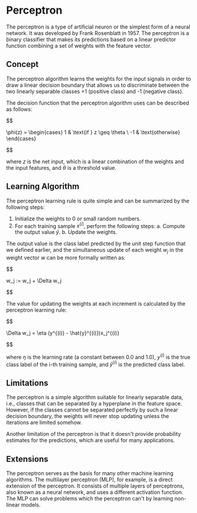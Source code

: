 # Perceptron

The perceptron is a type of artificial neuron or the simplest form of a neural network. It was developed by Frank Rosenblatt in 1957. The perceptron is a binary classifier that makes its predictions based on a linear predictor function combining a set of weights with the feature vector.

## Concept

The perceptron algorithm learns the weights for the input signals in order to draw a linear decision boundary that allows us to discriminate between the two linearly separable classes +1 (positive class) and -1 (negative class). 

The decision function that the perceptron algorithm uses can be described as follows:


$$

\phi(z) = 
\begin{cases} 
1 & \text{if } z \geq \theta \\
-1 & \text{otherwise}
\end{cases}

$$


where $z$ is the net input, which is a linear combination of the weights and the input features, and $\theta$ is a threshold value.

## Learning Algorithm

The perceptron learning rule is quite simple and can be summarized by the following steps:

1. Initialize the weights to 0 or small random numbers.
2. For each training sample $x^{(i)}$, perform the following steps:
    a. Compute the output value $\hat{y}$.
    b. Update the weights.

The output value is the class label predicted by the unit step function that we defined earlier, and the simultaneous update of each weight $w_j$ in the weight vector $w$ can be more formally written as:


$$

w_j := w_j + \Delta w_j

$$


The value for updating the weights at each increment is calculated by the perceptron learning rule:


$$

\Delta w_j = \eta (y^{(i)} - \hat{y}^{(i)})x_j^{(i)}

$$


where $\eta$ is the learning rate (a constant between 0.0 and 1.0), $y^{(i)}$ is the true class label of the i-th training sample, and $\hat{y}^{(i)}$ is the predicted class label.

## Limitations

The perceptron is a simple algorithm suitable for linearly separable data, i.e., classes that can be separated by a hyperplane in the feature space. However, if the classes cannot be separated perfectly by such a linear decision boundary, the weights will never stop updating unless the iterations are limited somehow.

Another limitation of the perceptron is that it doesn't provide probability estimates for the predictions, which are useful for many applications.

## Extensions

The perceptron serves as the basis for many other machine learning algorithms. The multilayer perceptron (MLP), for example, is a direct extension of the perceptron. It consists of multiple layers of perceptrons, also known as a neural network, and uses a different activation function. The MLP can solve problems which the perceptron can't by learning non-linear models.
